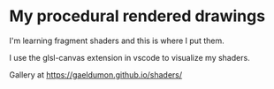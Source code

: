# My procedural rendered drawings
I'm learning fragment shaders and this is where I put them.

I use the glsl-canvas extension in vscode to visualize my shaders.

Gallery at https://gaeldumon.github.io/shaders/
